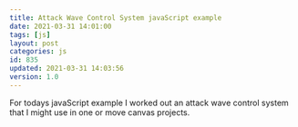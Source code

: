 ```yaml
---
title: Attack Wave Control System javaScript example
date: 2021-03-31 14:01:00
tags: [js]
layout: post
categories: js
id: 835
updated: 2021-03-31 14:03:56
version: 1.0
---
```


For todays javaScript example I worked out an attack wave control system that I might use in one or move canvas projects.
<!-- more -->
